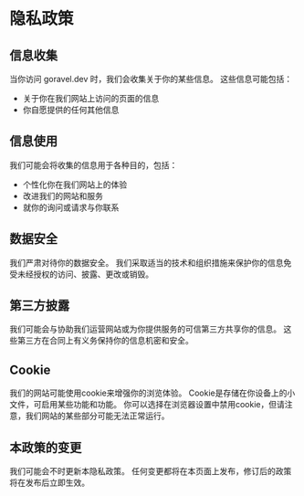 # 隐私政策

## 信息收集

当你访问 goravel.dev 时，我们会收集关于你的某些信息。 这些信息可能包括：

- 关于你在我们网站上访问的页面的信息
- 你自愿提供的任何其他信息

## 信息使用

我们可能会将收集的信息用于各种目的，包括：

- 个性化你在我们网站上的体验
- 改进我们的网站和服务
- 就你的询问或请求与你联系

## 数据安全

我们严肃对待你的数据安全。 我们采取适当的技术和组织措施来保护你的信息免受未经授权的访问、披露、更改或销毁。

## 第三方披露

我们可能会与协助我们运营网站或为你提供服务的可信第三方共享你的信息。 这些第三方在合同上有义务保持你的信息机密和安全。

## Cookie

我们的网站可能使用cookie来增强你的浏览体验。 Cookie是存储在你设备上的小文件，可启用某些功能和功能。 你可以选择在浏览器设置中禁用cookie，但请注意，我们网站的某些部分可能无法正常运行。

## 本政策的变更

我们可能会不时更新本隐私政策。 任何变更都将在本页面上发布，修订后的政策将在发布后立即生效。
